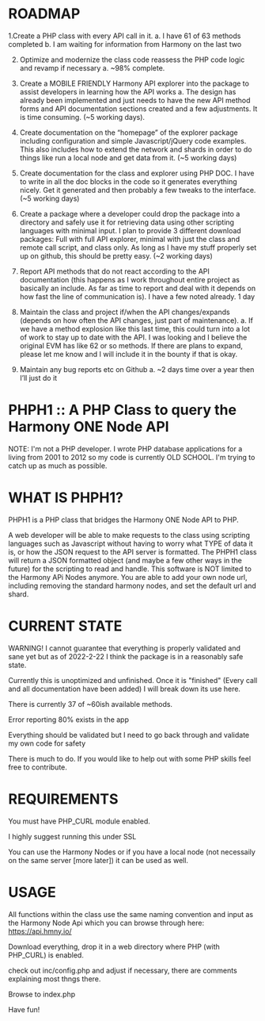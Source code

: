 # ROADMAP

  1.Create a PHP class with every API call in it.
    a. I have 61 of 63 methods completed
    b. I am waiting for information from Harmony on the last two

  2. Optimize and modernize the class code reassess the PHP code logic and revamp if necessary
    a. ~98% complete.

  3. Create a MOBILE FRIENDLY Harmony API explorer into the package to assist developers in learning how the API works
    a. The design has already been implemented and just needs to have the new API method forms and API documentation sections created and a few adjustments. It is time consuming. (~5 working days).

  4. Create documentation on the “homepage” of the explorer package including configuration and simple Javascript/jQuery code examples. This also includes how to extend the network and shards in order to do things like run a local node and get data from it. (~5 working days)

  5. Create documentation for the class and explorer using PHP DOC. I have to write in all the doc blocks in the code so it generates everything nicely. Get it generated and then probably a few tweaks to the interface. (~5 working days)

  6. Create a package where a developer could drop the package into a directory and safely use it for retrieving data using other scripting languages with minimal input. I plan to provide 3 different download packages: Full with full API explorer, minimal with just the class and remote call script, and class only. As long as I have my stuff properly set up on github, this should be pretty easy. (~2 working days)

  7. Report API methods that do not react according to the API documentation (this happens as I work throughout entire project as basically an include. As far as time to report and deal with it depends on how fast the line of communication is). I have a few noted already. 1 day

  8. Maintain the class and project if/when the API changes/expands (depends on how often the API changes, just part of maintenance).
    a. If we have a method explosion like this last time, this could turn into a lot of work to stay up to date with the API. I was looking and I believe the original EVM has like 62 or so methods. If there are plans to expand, please let me know and I will include it in the bounty if that is okay.

  9. Maintain any bug reports etc on Github
    a. ~2 days time over a year then I’ll just do it

# PHPH1 :: A PHP Class to query the Harmony ONE Node API
NOTE: I'm not a PHP developer. I wrote PHP database applications for a living from 2001 to 2012 so my code is currently OLD SCHOOL. I'm trying to catch up as much as possible.

# WHAT IS PHPH1?
PHPH1 is a PHP class that bridges the Harmony ONE Node API to PHP.

A web developer will be able to make requests to the class using scripting languages such as Javascript without having to worry what TYPE of data it is, or how the JSON request to the API server is formatted. The PHPH1 class will return a JSON formatted object (and maybe a few other ways in the future) for the scripting to read and handle. This software is NOT limited to the Harmony APi Nodes anymore. You are able to add your own node url, including removing the standard harmony nodes, and set the default url and shard.

# CURRENT STATE

WARNING! I cannot guarantee that everything is properly validated and sane yet but as of 2022-2-22 I think the package is in a reasonably safe state.

Currently this is unoptimized and unfinished. Once it is "finished" (Every call and all documentation have been added) I will break down its use here.

There is currently 37 of ~60ish available methods.

Error reporting 80% exists in the app

Everything should be validated but I need to go back through and validate my own code for safety

There is much to do. If you would like to help out with some PHP skills feel free to contribute.

# REQUIREMENTS

You must have PHP_CURL module enabled.

I highly suggest running this under SSL

You can use the Harmony Nodes or if you have a local node (not necessaily on the same server [more later]) it can be used as well.

# USAGE
All functions within the class use the same naming convention and input as the Harmony Node Api which you can browse through here: https://api.hmny.io/

Download everything, drop it in a web directory where PHP (with PHP_CURL) is enabled.

check out inc/config.php and adjust if necessary, there are comments explaining most thngs there.

Browse to index.php

Have fun!


